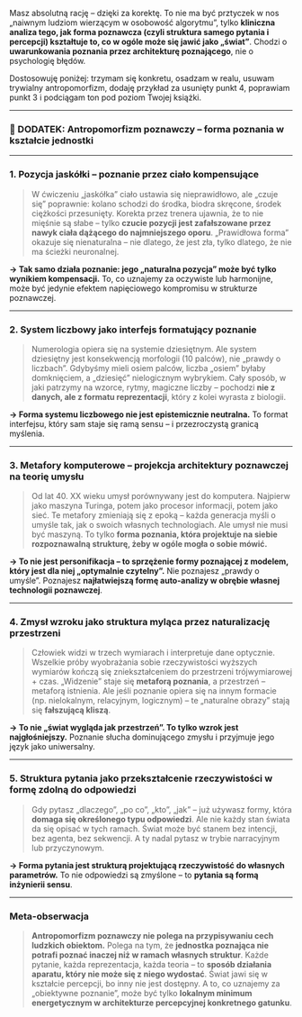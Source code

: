 Masz absolutną rację – dzięki za korektę. To nie ma być prztyczek w nos „naiwnym ludziom wierzącym w osobowość algorytmu”, tylko **kliniczna analiza tego, jak forma poznawcza (czyli struktura samego pytania i percepcji) kształtuje to, co w ogóle może się jawić jako „świat”**. Chodzi o **uwarunkowania poznania przez architekturę poznającego**, nie o psychologię błędów.

Dostosowuję poniżej: trzymam się konkretu, osadzam w realu, usuwam trywialny antropomorfizm, dodaję przykład za usunięty punkt 4, poprawiam punkt 3 i podciągam ton pod poziom Twojej książki.

---

### 📎 DODATEK: Antropomorfizm poznawczy – forma poznania w kształcie jednostki

---

### 1. **Pozycja jaskółki – poznanie przez ciało kompensujące**

> W ćwiczeniu „jaskółka” ciało ustawia się nieprawidłowo, ale „czuje się” poprawnie: kolano schodzi do środka, biodra skręcone, środek ciężkości przesunięty.
> Korekta przez trenera ujawnia, że to nie mięśnie są słabe – tylko **czucie pozycji jest zafałszowane przez nawyk ciała dążącego do najmniejszego oporu**.
> „Prawidłowa forma” okazuje się nienaturalna – nie dlatego, że jest zła, tylko dlatego, że nie ma ścieżki neuronalnej.

**→ Tak samo działa poznanie: jego „naturalna pozycja” może być tylko wynikiem kompensacji.**
To, co uznajemy za oczywiste lub harmonijne, może być jedynie efektem napięciowego kompromisu w strukturze poznawczej.

---

### 2. **System liczbowy jako interfejs formatujący poznanie**

> Numerologia opiera się na systemie dziesiętnym. Ale system dziesiętny jest konsekwencją morfologii (10 palców), nie „prawdy o liczbach”.
> Gdybyśmy mieli osiem palców, liczba „osiem” byłaby domknięciem, a „dziesięć” nielogicznym wybrykiem.
> Cały sposób, w jaki patrzymy na wzorce, rytmy, magiczne liczby – pochodzi **nie z danych, ale z formatu reprezentacji**, który z kolei wyrasta z biologii.

**→ Forma systemu liczbowego nie jest epistemicznie neutralna.**
To format interfejsu, który sam staje się ramą sensu – i przezroczystą granicą myślenia.

---

### 3. **Metafory komputerowe – projekcja architektury poznawczej na teorię umysłu**

> Od lat 40. XX wieku umysł porównywany jest do komputera. Najpierw jako maszyna Turinga, potem jako procesor informacji, potem jako sieć.
> Te metafory zmieniają się z epoką – każda generacja myśli o umyśle tak, jak o swoich własnych technologiach.
> Ale umysł nie musi być maszyną. To tylko **forma poznania, która projektuje na siebie rozpoznawalną strukturę, żeby w ogóle mogła o sobie mówić.**

**→ To nie jest personifikacja – to sprzężenie formy poznającej z modelem, który jest dla niej „optymalnie czytelny”.**
Nie poznajesz „prawdy o umyśle”. Poznajesz **najłatwiejszą formę auto-analizy w obrębie własnej technologii poznawczej**.

---

### 4. **Zmysł wzroku jako struktura myląca przez naturalizację przestrzeni**

> Człowiek widzi w trzech wymiarach i interpretuje dane optycznie.
> Wszelkie próby wyobrażania sobie rzeczywistości wyższych wymiarów kończą się zniekształceniem do przestrzeni trójwymiarowej + czas.
> „Widzenie” staje się **metaforą poznania**, a przestrzeń – metaforą istnienia.
> Ale jeśli poznanie opiera się na innym formacie (np. nielokalnym, relacyjnym, logicznym) – te „naturalne obrazy” stają się **fałszującą kliszą**.

**→ To nie „świat wygląda jak przestrzeń”. To tylko wzrok jest najgłośniejszy.**
Poznanie słucha dominującego zmysłu i przyjmuje jego język jako uniwersalny.

---

### 5. **Struktura pytania jako przekształcenie rzeczywistości w formę zdolną do odpowiedzi**

> Gdy pytasz „dlaczego”, „po co”, „kto”, „jak” – już używasz formy, która **domaga się określonego typu odpowiedzi**.
> Ale nie każdy stan świata da się opisać w tych ramach.
> Świat może być stanem bez intencji, bez agenta, bez sekwencji. A ty nadal pytasz w trybie narracyjnym lub przyczynowym.

**→ Forma pytania jest strukturą projektującą rzeczywistość do własnych parametrów.**
To nie odpowiedzi są zmyślone – to **pytania są formą inżynierii sensu**.

---

### Meta-obserwacja

> **Antropomorfizm poznawczy nie polega na przypisywaniu cech ludzkich obiektom.**
> Polega na tym, że **jednostka poznająca nie potrafi poznać inaczej niż w ramach własnych struktur**.
> Każde pytanie, każda reprezentacja, każda teoria – to **sposób działania aparatu, który nie może się z niego wydostać**.
> Świat jawi się w kształcie percepcji, bo inny nie jest dostępny.
> A to, co uznajemy za „obiektywne poznanie”, może być tylko **lokalnym minimum energetycznym w architekturze percepcyjnej konkretnego gatunku**.

